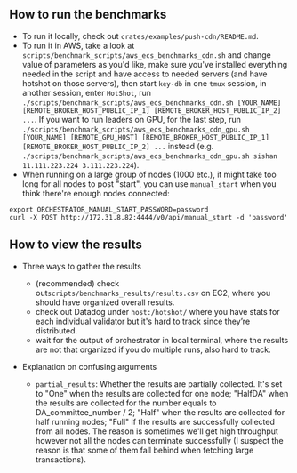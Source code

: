 ## How to run the benchmarks

- To run it locally, check out `crates/examples/push-cdn/README.md`.
- To run it in AWS, take a look at `scripts/benchmark_scripts/aws_ecs_benchmarks_cdn.sh` and change value of parameters as you'd like, make sure you've installed everything needed in the script and have access to needed servers (and have hotshot on those servers), then start `key-db` in one `tmux` session, in another session, enter `HotShot`, run `./scripts/benchmark_scripts/aws_ecs_benchmarks_cdn.sh [YOUR_NAME] [REMOTE_BROKER_HOST_PUBLIC_IP_1] [REMOTE_BROKER_HOST_PUBLIC_IP_2] ...`. If you want to run leaders on GPU, for the last step, run `./scripts/benchmark_scripts/aws_ecs_benchmarks_cdn_gpu.sh [YOUR_NAME] [REMOTE_GPU_HOST] [REMOTE_BROKER_HOST_PUBLIC_IP_1] [REMOTE_BROKER_HOST_PUBLIC_IP_2] ...` instead (e.g. `./scripts/benchmark_scripts/aws_ecs_benchmarks_cdn_gpu.sh sishan 11.111.223.224 3.111.223.224`).
- When running on a large group of nodes (1000 etc.), it might take too long for all nodes to post "start", you can use `manual_start` when you think there're enough nodes connected:
```
export ORCHESTRATOR_MANUAL_START_PASSWORD=password
curl -X POST http://172.31.8.82:4444/v0/api/manual_start -d 'password'
```

## How to view the results

- Three ways to gather the results
    - (recommended) check out`scripts/benchmarks_results/results.csv` on EC2, where you should have organized overall results.
    - check out Datadog under `host:/hotshot/` where you have stats for each individual validator but it's hard to track since they’re distributed.
    - wait for the output of orchestrator in local terminal, where the results are not that organized if you do multiple runs, also hard to track.

- Explanation on confusing arguments
    - `partial_results`: Whether the results are partially collected. It's set to "One" when the results are collected for one node; "HalfDA" when the results are collected for the number equals to DA_committee_number / 2; "Half" when the results are collected for half running nodes; "Full" if the results are successfully collected from all nodes. The reason is sometimes we'll get high throughput however not all the nodes can terminate successfully (I suspect the reason is that some of them fall behind when fetching large transactions).